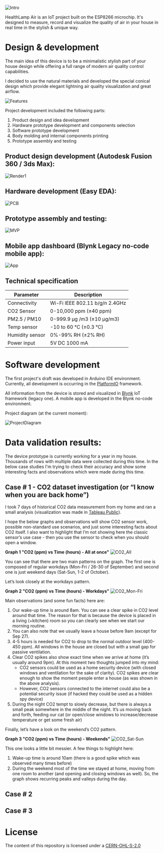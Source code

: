![Intro](https://github.com/rodionpotachin/iot-air-quality-healthlamp-project/blob/master/img/Intro.png?raw=true)

HealthLamp Air is an IoT project built on the ESP8266 microchip. It's designed to measure, record and visualize the quality of air in your house in real time in the stylish & unique way.

# Design & development

The main idea of this device is to be a minimalistic stylish part of your house design while offering a full range of modern air quality control capabilities.

I decided to use the natural materials and developed the special conical design which provide elegant lightning air quality visualization and great airflow.

![Features](https://github.com/rodionpotachin/iot-air-quality-healthlamp-project/blob/master/img/Features.png?raw=true)

Project development included the following parts:
1. Product design and idea development
2. Hardware prototype development and components selection
2. Software prototype development
3. Body molding and internal components printing
4. Prototype assembly and testing

## Product design development (Autodesk Fusion 360 / 3ds Max):

![Render1](https://github.com/rodionpotachin/iot-air-quality-healthlamp-project/blob/master/img/Render1.PNG?raw=true)

## Hardware development (Easy EDA):

![PCB](https://github.com/rodionpotachin/iot-air-quality-healthlamp-project/blob/master/img/PCB.png?raw=true)

## Prototype assembly and testing:

![MVP](https://github.com/rodionpotachin/iot-air-quality-healthlamp-project/blob/master/img/MVP.png?raw=true)

## Mobile app dashboard (Blynk Legacy no-code mobile app):

![App](https://github.com/rodionpotachin/iot-air-quality-healthlamp-project/blob/master/img/App.png?raw=true)

## Technical specification

| Parameter  | Description  |
| ---------- | ------------ |
| Connectivity |Wi-Fi IEEE 802.11 b/g/n 2.4GHz|
| CO2 Sensor | 0-10,000 ppm (±40 ppm)|
| PM2.5 / PM10 | 0-999.9 μg /m3 (±10 μg/m3)|
| Temp sensor| -10 to 60 ℃ (±0.3 ℃)|
| Humidity sensor | 0%-99% RH (±2% RH)|
| Power input | 5V DC 1000 mA |

# Software development

The first project's draft was developed in Arduino IDE environment. Currently, all development is occurring in the [PlatformIO](https://platformio.org) framework.

All information from the device is stored and visualized in [Blynk](https://blynk.io) IoT framework (legacy one). A mobile app is developed in the Blynk no-code environment.

Project diagram (at the current moment):  

![ProjectDiagram](https://github.com/rodionpotachin/iot-air-quality-healthlamp-project/blob/master/img/ProjectDiagram.png?raw=true)

# Data validation results:

The device prototype is currently working for a year in my house. Thousands of rows with multiple data were collected during this time.
In the below case studies I'm trying to check their accuracy and show some interesting facts and observations which were made during this time.

## Case # 1 - CO2 dataset investigation (or “I know when you are back home”)

I took 7 days of historical CO2 data measurement from my home and ran a small analysis (visualization was made in [Tableau Public](https://www.tableau.com)).

I hope the below graphs and observations will show CO2 sensor work, possible non-standard use scenarios, and just some interesting facts about CO2 itself. I also want to highlight that I’m not showing here the classic sensor’s use case - then you use the sensor to check when you should open a window.

**Graph 1 "CO2 (ppm) vs Time (hours) - All at once"**
![CO2_All](https://github.com/rodionpotachin/iot-air-quality-healthlamp-project/blob/master/img/CO2_All.png?raw=true)

You can see that there are two main patterns on the graph. The first one is composed of regular workdays (Mon-Fri / 26-30 of September) and second one is just weekend days (Sat-Sun, 1-2 of October).

Let’s look closely at the workdays pattern.

**Graph 2 "CO2 (ppm) vs Time (hours) - Workdays"**
![CO2_Mon-Fri](https://github.com/rodionpotachin/iot-air-quality-healthlamp-project/blob/master/img/CO2_Mon-Fri.png?raw=true)

Main observations (and some fun facts) here are:
1. Our wake-up time is around 8am. You can see a clear spike in CO2 level around that time. The reason for that is because the device is placed in a living (+kitchen) room so you can clearly see when we start our morning routine.
2. You can also note that we usually leave a house before 9am (except for Sep 27).
3. 4-5 hours is needed for CO2 to drop to the normal outdoor level (400-450 ppm). All windows in the house are closed but with a small gap for passive ventilation.
4. Clear CO2 spikes also show exact time when we arrive at home (it’s usually around 9pm). At this moment two thoughts jumped into my mind:
   - CO2 sensors could be used as a home security device (with closed windows and ventilation for the sake of clarity). CO2 spikes are clear enough to show the moment people enter a house (as was shown in the above analysis).
   - However, CO2 sensors connected to the internet could also be a potential security issue (if hacked they could be used as a hidden spy device)
5. During the night CO2 tempt to slowly decrease, but there is always a small peak somewhere in the middle of the night. It’s us moving back and forth, feeding our cat (or open/close windows to increase/decrease temperature or get some fresh air)

Finally, let’s have a look on the weekend’s CO2 pattern.

**Graph 3 "CO2 (ppm) vs Time (hours) - Weekends"**
![CO2_Sat-Sun](https://github.com/rodionpotachin/iot-air-quality-healthlamp-project/blob/master/img/CO2_Sat-Sun.png?raw=true)

This one looks a little bit messier. A few things to highlight here:
1. Wake-up time is around 10am (there is a good spike which was observed many times before)
2. During the weekend most of the time we stayed at home, moving from one room to another (and opening and closing windows as well). So, the graph shows recurring peaks and valleys during the day.  

## Case # 2

## Case # 3

# License

The content of this repository is licensed under a [CERN-OHL-S-2.0](https://cern-ohl.web.cern.ch)
